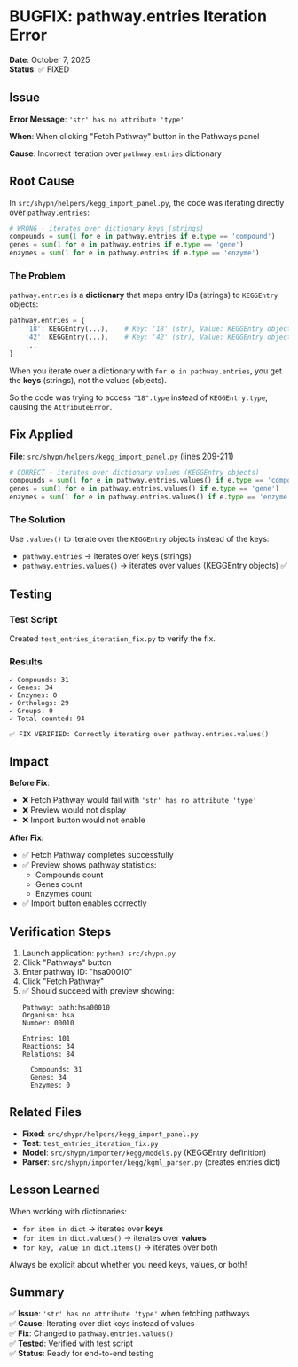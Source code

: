 # BUGFIX: pathway.entries Iteration Error

**Date**: October 7, 2025  
**Status**: ✅ FIXED

## Issue

**Error Message**: `'str' has no attribute 'type'`

**When**: When clicking "Fetch Pathway" button in the Pathways panel

**Cause**: Incorrect iteration over `pathway.entries` dictionary

## Root Cause

In `src/shypn/helpers/kegg_import_panel.py`, the code was iterating directly over `pathway.entries`:

```python
# WRONG - iterates over dictionary keys (strings)
compounds = sum(1 for e in pathway.entries if e.type == 'compound')
genes = sum(1 for e in pathway.entries if e.type == 'gene')
enzymes = sum(1 for e in pathway.entries if e.type == 'enzyme')
```

### The Problem

`pathway.entries` is a **dictionary** that maps entry IDs (strings) to `KEGGEntry` objects:

```python
pathway.entries = {
    '18': KEGGEntry(...),    # Key: '18' (str), Value: KEGGEntry object
    '42': KEGGEntry(...),    # Key: '42' (str), Value: KEGGEntry object
    ...
}
```

When you iterate over a dictionary with `for e in pathway.entries`, you get the **keys** (strings), not the values (objects).

So the code was trying to access `"18".type` instead of `KEGGEntry.type`, causing the `AttributeError`.

## Fix Applied

**File**: `src/shypn/helpers/kegg_import_panel.py` (lines 209-211)

```python
# CORRECT - iterates over dictionary values (KEGGEntry objects)
compounds = sum(1 for e in pathway.entries.values() if e.type == 'compound')
genes = sum(1 for e in pathway.entries.values() if e.type == 'gene')
enzymes = sum(1 for e in pathway.entries.values() if e.type == 'enzyme')
```

### The Solution

Use `.values()` to iterate over the `KEGGEntry` objects instead of the keys:
- `pathway.entries` → iterates over keys (strings)
- `pathway.entries.values()` → iterates over values (KEGGEntry objects) ✅

## Testing

### Test Script

Created `test_entries_iteration_fix.py` to verify the fix.

### Results

```
✓ Compounds: 31
✓ Genes: 34
✓ Enzymes: 0
✓ Orthologs: 29
✓ Groups: 0
✓ Total counted: 94

✅ FIX VERIFIED: Correctly iterating over pathway.entries.values()
```

## Impact

**Before Fix**:
- ❌ Fetch Pathway would fail with `'str' has no attribute 'type'`
- ❌ Preview would not display
- ❌ Import button would not enable

**After Fix**:
- ✅ Fetch Pathway completes successfully
- ✅ Preview shows pathway statistics:
  - Compounds count
  - Genes count
  - Enzymes count
- ✅ Import button enables correctly

## Verification Steps

1. Launch application: `python3 src/shypn.py`
2. Click "Pathways" button
3. Enter pathway ID: "hsa00010"
4. Click "Fetch Pathway"
5. ✅ Should succeed with preview showing:
   ```
   Pathway: path:hsa00010
   Organism: hsa
   Number: 00010
   
   Entries: 101
   Reactions: 34
   Relations: 84
   
     Compounds: 31
     Genes: 34
     Enzymes: 0
   ```

## Related Files

- **Fixed**: `src/shypn/helpers/kegg_import_panel.py`
- **Test**: `test_entries_iteration_fix.py`
- **Model**: `src/shypn/importer/kegg/models.py` (KEGGEntry definition)
- **Parser**: `src/shypn/importer/kegg/kgml_parser.py` (creates entries dict)

## Lesson Learned

When working with dictionaries:
- `for item in dict` → iterates over **keys**
- `for item in dict.values()` → iterates over **values**
- `for key, value in dict.items()` → iterates over both

Always be explicit about whether you need keys, values, or both!

## Summary

✅ **Issue**: `'str' has no attribute 'type'` when fetching pathways  
✅ **Cause**: Iterating over dict keys instead of values  
✅ **Fix**: Changed to `pathway.entries.values()`  
✅ **Tested**: Verified with test script  
✅ **Status**: Ready for end-to-end testing
